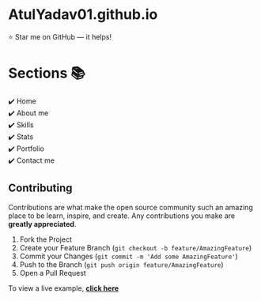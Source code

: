 # AtulYadav01.github.io
:star: Star me on GitHub — it helps!

# Sections 📚

✔️ Home\
✔️ About me\
✔️ Skills \
✔️ Stats\
✔️ Portfolio\
✔️ Contact me


## Contributing

Contributions are what make the open source community such an amazing place to be learn, inspire, and create. Any contributions you make are **greatly appreciated**.

1. Fork the Project
2. Create your Feature Branch (`git checkout -b feature/AmazingFeature`)
3. Commit your Changes (`git commit -m 'Add some AmazingFeature'`)
4. Push to the Branch (`git push origin feature/AmazingFeature`)
5. Open a Pull Request

To view a live example, **[click here](https://atulyadav01.github.io/atul-yadav-portfolio/)**

